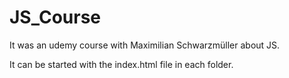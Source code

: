 # JS_Course

It was an udemy course with Maximilian Schwarzmüller about JS.

It can be started with the index.html file in each folder.
